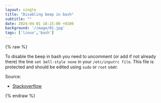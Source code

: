 ```yaml
---
layout: single
title: "Disabling beep in bash"
subtitle: ""
date: 2024-04-01 18:15:00 +0100
background: '/image/01.jpg'
tags: ['linux','bash']
---
```


{% raw %}


To disable the beep in bash you need to uncomment (or add if not already there) the line ``set bell-style none`` in your ``/etc/inputrc file``. This file is protected and should be edited using ``sudo``  or ``root`` user.

Source: 
- [Stackoverflow](https://stackoverflow.com/questions/36724209/disable-beep-in-wsl-terminal-on-windows-10)

{% endraw %}
